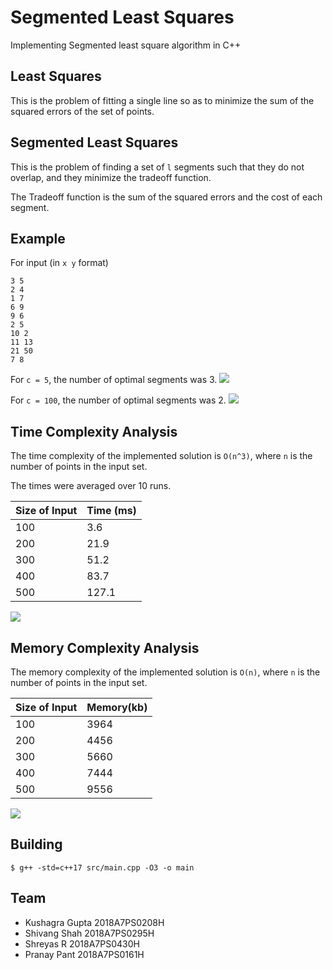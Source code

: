 # Segmented Least Squares

Implementing Segmented least square algorithm in C++

## Least Squares

This is the problem of fitting a single line so as to minimize the sum of the squared errors of the set of points.

## Segmented Least Squares

This is the problem of finding a set of `l` segments such that they do not overlap, and they minimize the tradeoff function.

The Tradeoff function is the sum of the squared errors and the cost of each segment.

## Example

For input (in `x y` format)
```
3 5
2 4
1 7
6 9
9 6
2 5
10 2
11 13
21 50
7 8
```
For `c = 5`, the number of optimal segments was 3.
![](/home/kush/segmented_least_square/assets/example_c_5.png)

For `c = 100`, the number of optimal segments was 2.
![](/home/kush/segmented_least_square/assets/example_c_100.png)


## Time Complexity Analysis

The time complexity of the implemented solution is `O(n^3)`, where `n` is the number of points in the input set.

The times were averaged over 10 runs.

| Size of Input | Time (ms) |
|---------------|-----------|
| 100 | 3.6 |
| 200 | 21.9 |
| 300 | 51.2 |
| 400 | 83.7 |
| 500 | 127.1 |

![](/home/kush/segmented_least_square/assets/benchmarks.jpeg)

## Memory Complexity Analysis

The memory complexity of the implemented solution is `O(n)`, where `n` is the number of points in the input set.

| Size of Input | Memory(kb) |
|---------------|------------|
| 100 | 3964 |
| 200 | 4456 |
| 300 | 5660 |
| 400 | 7444 |
| 500 | 9556 |

![](/home/kush/segmented_least_square/assets/membench.jpeg)

## Building

`$ g++ -std=c++17 src/main.cpp -O3 -o main`

## Team

- Kushagra Gupta    2018A7PS0208H
- Shivang Shah      2018A7PS0295H
- Shreyas R         2018A7PS0430H
- Pranay Pant       2018A7PS0161H
